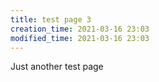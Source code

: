 ```yaml
---
title: test page 3
creation_time: 2021-03-16 23:03
modified_time: 2021-03-16 23:03
---
```


Just another test page

